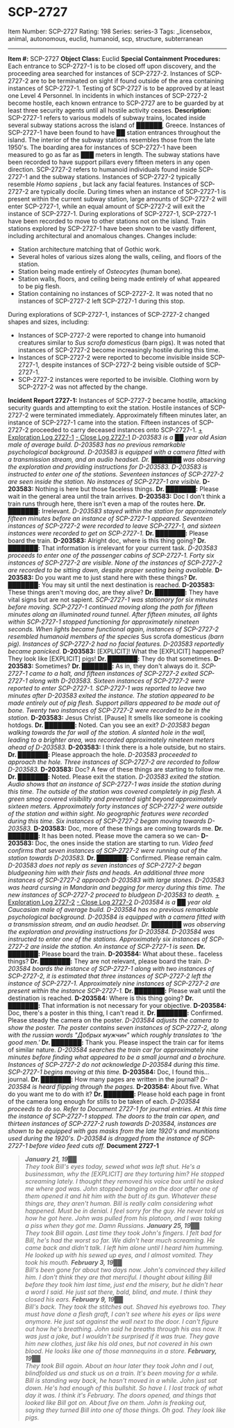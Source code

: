 # SCP-2727
Item Number: SCP-2727
Rating: 198
Series: series-3
Tags: _licensebox, animal, autonomous, euclid, humanoid, scp, structure, subterranean

---

**Item #:** SCP-2727
**Object Class:** Euclid
**Special Containment Procedures:** Each entrance to SCP-2727-1 is to be closed off upon discovery, and the proceeding area searched for instances of SCP-2727-2. Instances of SCP-2727-2 are to be terminated on sight if found outside of the area containing instances of SCP-2727-1. Testing of SCP-2727 is to be approved by at least one Level 4 Personnel.
In incidents in which instances of SCP-2727-2 become hostile, each known entrance to SCP-2727 are to be guarded by at least three security agents until all hostile activity ceases.
**Description:** SCP-2727-1 refers to various models of subway trains, located inside several subway stations across the island of ██████, Greece. Instances of SCP-2727-1 have been found to have ██ station entrances throughout the island. The interior of the subway stations resembles those from the late 1950's. The boarding area for instances of SCP-2727-1 have been measured to go as far as ███ meters in length. The subway stations have been recorded to have support pillars every fifteen meters in any open direction.
SCP-2727-2 refers to humanoid individuals found inside SCP-2727-1 and the subway stations. Instances of SCP-2727-2 typically resemble _Homo sapiens_ , but lack any facial features. Instances of SCP-2727-2 are typically docile. During times when an instance of SCP-2727-1 is present within the current subway station, large amounts of SCP-2727-2 will enter SCP-2727-1, while an equal amount of SCP-2727-2 will exit the instance of SCP-2727-1.
During explorations of SCP-2727-1, SCP-2727-1 have been recorded to move to other stations not on the island. Train stations explored by SCP-2727-1 have been shown to be vastly different, including architectural and anomalous changes. Changes include:
  * Station architecture matching that of Gothic work.
  * Several holes of various sizes along the walls, ceiling, and floors of the station.
  * Station being made entirely of _Osteocytes_ (human bone).
  * Station walls, floors, and ceiling being made entirely of what appeared to be pig flesh.
  * Station containing no instances of SCP-2727-2. It was noted that no instances of SCP-2727-2 left SCP-2727-1 during this stop.

During explorations of SCP-2727-1, instances of SCP-2727-2 changed shapes and sizes, including:
  * Instances of SCP-2727-2 were reported to change into humanoid creatures similar to _Sus scrofa domesticus_ (barn pigs). It was noted that instances of SCP-2727-2 become increasingly hostile during this time.
  * Instances of SCP-2727-2 were reported to become invisible inside SCP-2727-1, despite instances of SCP-2727-2 being visible outside of SCP-2727-1.
  * SCP-2727-2 instances were reported to be invisible. Clothing worn by SCP-2727-2 was not affected by the change.

**Incident Report 2727-1:** Instances of SCP-2727-2 became hostile, attacking security guards and attempting to exit the station. Hostile instances of SCP-2727-2 were terminated immediately. Approximately fifteen minutes later, an instance of SCP-2727-1 came into the station. Fifteen instances of SCP-2727-2 proceeded to carry deceased instances onto SCP-2727-1.
[\+ Exploration Log 2727-1](javascript:;)
[\- Close Log 2727-1](javascript:;)
_D-203583 is a ██ year old Asian male of average build. D-203583 has no previous remarkable psychological background. D-203583 is equipped with a camera fitted with a transmission stream, and an audio headset. Dr. ███████ was observing the exploration and providing instructions for D-203583._
_D-203583 is instructed to enter one of the stations. Seventeen instances of SCP-2727-2 are seen inside the station. No instances of SCP-2727-1 are visible._
**D-203583:** Nothing is here but those faceless things.
**Dr. ███████:** Please wait in the general area until the train arrives.
**D-203583:** Doc I don't think a train runs through here, there isn't even a map of the routes here.
**Dr. ███████:** Irrelevant.
_D-203583 stayed within the station for approximately fifteen minutes before an instance of SCP-2727-1 appeared. Seventeen instances of SCP-2727-2 were recorded to leave SCP-2727-1, and sixteen instances were recorded to get on SCP-2727-1._
**Dr. ███████:** Please board the train.
**D-203583:** Alright doc, where is this thing going?
**Dr. ███████:** That information is irrelevant for your current task.
_D-203583 proceeds to enter one of the passenger cabins of SCP-2727-1. Forty six instances of SCP-2727-2 are visible. None of the instances of SCP-2727-2 are recorded to be sitting down, despite proper seating being available._
**D-203583:** Do you want me to just stand here with these things?
**Dr. ███████:** You may sit until the next destination is reached.
**D-203583:** These things aren't moving doc, are they alive?
**Dr. ███████:** They have vital signs but are not sapient.
_SCP-2727-1 was stationary for six minutes before moving. SCP-2727-1 continued moving along the path for fifteen minutes along an illuminated round tunnel. After fifteen minutes, all lights within SCP-2727-1 stopped functioning for approximately nineteen seconds. When lights became functional again, instances of SCP-2727-2 resembled humanoid members of the species_ Sus scrofa domesticus _(barn pig). Instances of SCP-2727-2 had no facial features. D-203583 reportedly became panicked._
**D-203583:** [EXPLICIT]! What the [EXPLICIT] happened? They look like [EXPLICIT] pigs!
**Dr. ███████:** They do that sometimes.
**D-203583:** Sometimes?
**Dr. ███████:** As in, they don't always do it.
_SCP-2727-1 came to a halt, and fifteen instances of SCP-2727-2 exited SCP-2727-1 along with D-203583. Sixteen instances of SCP-2727-2 were reported to enter SCP-2727-1. SCP-2727-1 was reported to leave two minutes after D-203583 exited the instance. The station appeared to be made entirely out of pig flesh. Support pillars appeared to be made out of bone. Twenty two instances of SCP-2727-2 were recorded to be in the station._
**D-203583:** Jesus Christ. [Pause] It smells like someone is cooking hotdogs.
**Dr. ███████:** Noted. Can you see an exit?
_D-203583 began walking towards the far wall of the station. A slanted hole in the wall, leading to a brighter area, was recorded approximately nineteen meters ahead of D-203583._
**D-203583:** I think there is a hole outside, but no stairs.
**Dr. ███████:** Please approach the hole.
_D-203583 proceeded to approach the hole. Three instances of SCP-2727-2 are recorded to follow D-203583._
**D-203583:** Doc? A few of these things are starting to follow me.
**Dr. ███████:** Noted. Please exit the station.
_D-203583 exited the station. Audio shows that an instance of SCP-2727-1 was inside the station during this time. The outside of the station was covered completely in pig flesh. A green smog covered visibility and prevented sight beyond approximately sixteen meters. Approximately forty instances of SCP-2727-2 were outside of the station and within sight. No geographic features were recorded during this time. Six instances of SCP-2727-2 began moving towards D-203583._
**D-203583:** Doc, more of these things are coming towards me.
**Dr. ███████:** It has been noted. Please move the camera so we can-
**D-203583:** Doc, the ones inside the station are starting to run.
_Video feed confirms that seven instances of SCP-2727-2 were running out of the station towards D-203583._
**Dr. ███████:** Confirmed. Please remain calm.
_D-203583 does not reply as seven instances of SCP-2727-2 began bludgeoning him with their fists and heads. An additional three more instances of SCP-2727-2 approach D-203583 with large stones. D-203583 was heard cursing in Mandarin and begging for mercy during this time. The new instances of SCP-2727-2 proceed to bludgeon D-203583 to death._
[\+ Exploration Log 2727-2](javascript:;)
[\- Close Log 2727-2](javascript:;)
_D-203584 is a ██ year old Caucasian male of average build. D-203584 has no previous remarkable psychological background. D-203584 is equipped with a camera fitted with a transmission stream, and an audio headset. Dr. ███████ was observing the exploration and providing instructions for D-203584._
_D-203584 was instructed to enter one of the stations. Approximately six instances of SCP-2727-2 are inside the station. An instance of SCP-2727-1 is seen._
**Dr. ███████:** Please board the train.
**D-203584:** What about these.. faceless things?
**Dr. ███████:** They are not relevant, please board the train.
_D-203584 boards the instance of SCP-2727-1 along with two instances of SCP-2727-2, it is estimated that three instances of SCP-2727-2 left the instance of SCP-2727-1. Approximately nine instances of SCP-2727-2 are present within the instance SCP-2727-1._
**Dr. ███████:** Please wait until the destination is reached.
**D-203584:** Where is this thing going?
**Dr. ███████:** That information is not necessary for your objective.
**D-203584:** Doc, there's a poster in this thing, I can't read it.
**Dr. ███████:** Confirmed. Please steady the camera on the poster.
_D-203584 adjusts the camera to show the poster. The poster contains seven instances of SCP-2727-2, along with the russian words "Добрых мужчин" which roughly translates to 'the good men.'_
**Dr. ███████:** Thank you. Please inspect the train car for items of similar nature.
_D-203584 searches the train car for approximately nine minutes before finding what appeared to be a small journal and a brochure. Instances of SCP-2727-2 do not acknowledge D-203584 during this time. SCP-2727-1 begins moving at this time._
**D-203584:** Doc, I found this… journal.
**Dr. ███████:** How many pages are written in the journal?
_D-203584 is heard flipping through the pages._
**D-203584:** About five. What do you want me to do with it?
**Dr. ███████:** Please hold each page in front of the camera long enough for stills to be taken of each.
_D-203584 proceeds to do so. Refer to Document 2727-1 for journal entries. At this time the instance of SCP-2727-1 stopped. The doors to the train car open, and thirteen instances of SCP-2727-2 rush towards D-203584, instances are shown to be equipped with gas masks from the late 1920's and munitions used during the 1920's. D-203584 is dragged from the instance of SCP-2727-1 before video feed cuts off._
**Document 2727-1**
> _**January 21, 19██**_  
>  _They took Bill's eyes today, sewed what was left shut. He's a businessman, why the [EXPLICIT] are they torturing him? He stopped screaming lately. I thought they removed his voice box until he asked me where god was. John stopped banging on the door after one of them opened it and hit him with the butt of its gun. Whatever these things are, they aren't human._
> _Bill is really calm considering what happened. Must be in denial. I feel sorry for the guy. He never told us how he got here. John was pulled from his platoon, and I was taking a piss when they got me. Damn Russians._
> _**January 25, 19██**_  
>  _They took Bill again. Last time they took John's fingers. I felt bad for Bill, he's had the worst so far. We didn't hear much screaming. He came back and didn't talk. I left him alone until I heard him humming. He looked up with his sewed up eyes, and I almost vomited. They took his mouth._
> _**February 3, 19██**_  
>  _Bill's been gone for about two days now. John's convinced they killed him. I don't think they are that merciful. I thought about killing Bill before they took him last time, just end the misery, but he didn't hear a word I said. He just sat there, bald, blind, and mute. I think they closed his ears._
> _**February 9, 19██**_  
>  _Bill's back. They took the stitches out. Shaved his eyebrows too. They must have done a flesh graft, I can't see where his eyes or lips were anymore. He just sat against the wall next to the door. I can't figure out how he's breathing. John said he breaths through his ass now. It was just a joke, but I wouldn't be surprised if it was true. They gave him new clothes, just like his old ones, but not covered in his own blood. He looks like one of those mannequins in a store._
> _**February, 19██**_  
>  _They took Bill again. About an hour later they took John and I out, blindfolded us and stuck us on a train. It's been moving for a while. Bill is standing way back, he hasn't moved in a while. John just sat down. He's had enough of this bullshit. So have I. I lost track of what day it was. I think it's February._
> _The doors opened, and things that looked like Bill got on. About five on them. John is freaking out, saying they turned Bill into one of those things._
> _Oh god._
> _They look like pigs._